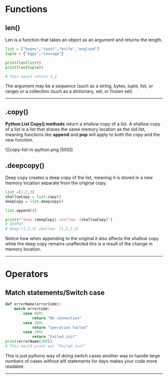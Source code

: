 # Functions 
## len()
Len is a function that takes an object as an argument and returns the length.
```python
list = ["beans","toast","knife","england"]
tuple = {"eggs","sausage"}

print(len(list))
print(len(tuple))

# this would return 4,2
```
The argument may be a sequence (such as a string, bytes, tuple, list, or range) or a collection (such as a dictionary, set, or frozen set)
*** 
## .copy()
**Python List Copy() methods** return a shallow copy of a list. A shallow copy of a list is a list that shares the same memory location as the old list, meaning functions like **append** and **pop** will apply to both the copy and the new function.

![[copy-list-in-python.png |500]]
## .deepcopy()
Deep copy creates a deep copy of the list, meaning it is stored in a new memory location separate from the original copy.

```python
list =[1,2,3]
shallowCopy = list.copy()
deepCopy = list.deepcopy()

list.append(4)

print(f"deep:{deepCopy} shallow: {shallowCopy}")
# OUTPUT:
# deep:[1,2,3] shallow: [1,2,3,4]
```
Notice how when appending to the original it also affects the shallow copy while the deep copy remains unaffected this is a result of the change in memory location. 
*** 

# Operators 

## Match statements/Switch case

```python
def errorName(errorCode):
	match errorCode:
		case 400:
			return "No connection"
		case 200:
			return "operation failed"
		case 300:
			return "Failed init"
print(errorName(300))
# This would print out "Failed init" 
```
This is just pythons way of doing switch cases another way to handle large numbers of cases without elif statements for days makes your code more readable.

--- 
